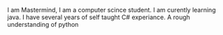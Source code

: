 I am Mastermind, I am a computer scince student.
I am curently learning java.
I have several years of self taught C# experiance.
A rough understanding of python 
